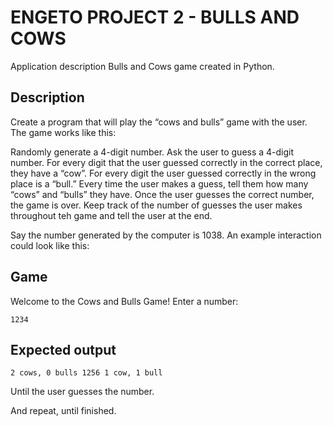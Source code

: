 # ENGETO PROJECT 2 - BULLS AND COWS
Application description Bulls and Cows game created in Python.

## Description

Create a program that will play the “cows and bulls” game with the user. The game works like this:

Randomly generate a 4-digit number. Ask the user to guess a 4-digit number. For every digit that the user guessed correctly in the correct place, they have a “cow”. For every digit the user guessed correctly in the wrong place is a “bull.” Every time the user makes a guess, tell them how many “cows” and “bulls” they have. Once the user guesses the correct number, the game is over. Keep track of the number of guesses the user makes throughout teh game and tell the user at the end.

Say the number generated by the computer is 1038. An example interaction could look like this:

## Game
Welcome to the Cows and Bulls Game! Enter a number:
```
1234
```

## Expected output
```
2 cows, 0 bulls 1256 1 cow, 1 bull
```
Until the user guesses the number.

And repeat, until finished.
